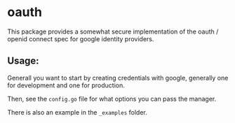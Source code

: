 oauth
=====

This package provides a somewhat secure implementation of the oauth / openid connect spec for google identity providers.

## Usage:

Generall you want to start by creating credentials with google, generally one for development and one for production.

Then, see the `config.go` file for what options you can pass the manager.

There is also an example in the `_examples` folder.